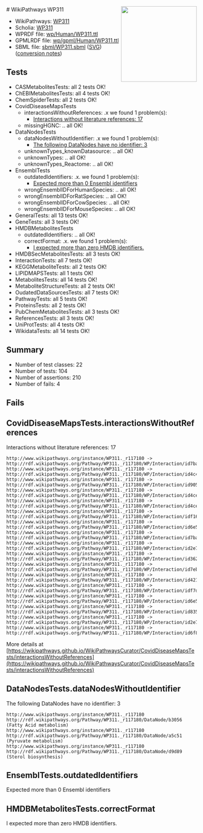 <img style="float: right; width: 200px" src="../logo.png" />
# WikiPathways WP311

* WikiPathways: [WP311](https://identifiers.org/wikipathways:WP311)
* Scholia: [WP311](https://scholia.toolforge.org/wikipathways/WP311)
* WPRDF file: [wp/Human/WP311.ttl](../wp/Human/WP311.ttl)
* GPMLRDF file: [wp/gpml/Human/WP311.ttl](../wp/gpml/Human/WP311.ttl)
* SBML file: [sbml/WP311.sbml](../sbml/WP311.sbml) ([SVG](../sbml/WP311.svg)) ([conversion notes](../sbml/WP311.txt))

## Tests
* CASMetabolitesTests: all 2 tests OK!
* ChEBIMetabolitesTests: all 4 tests OK!
* ChemSpiderTests: all 2 tests OK!
* CovidDiseaseMapsTests
    * interactionsWithoutReferences: .x we found 1 problem(s):
        * [Interactions without literature references: 17](#9701cce8)
    * missingHGNC: .. all OK!
* DataNodesTests
    * dataNodesWithoutIdentifier: .x we found 1 problem(s):
        * [The following DataNodes have no identifier: 3](#d2d32fa2)
    * unknownTypes_knownDatasource: .. all OK!
    * unknownTypes: .. all OK!
    * unknownTypes_Reactome: .. all OK!
* EnsemblTests
    * outdatedIdentifiers: .x. we found 1 problem(s):
        * [Expected more than 0 Ensembl identifiers](#f44398b7)
    * wrongEnsemblIDForHumanSpecies: .. all OK!
    * wrongEnsemblIDForRatSpecies: .. all OK!
    * wrongEnsemblIDForCowSpecies: .. all OK!
    * wrongEnsemblIDForMouseSpecies: .. all OK!
* GeneralTests: all 13 tests OK!
* GeneTests: all 3 tests OK!
* HMDBMetabolitesTests
    * outdatedIdentifiers: .. all OK!
    * correctFormat: .x. we found 1 problem(s):
        * [I expected more than zero HMDB identifiers.](#ad154c1e)
* HMDBSecMetabolitesTests: all 3 tests OK!
* InteractionTests: all 7 tests OK!
* KEGGMetaboliteTests: all 2 tests OK!
* LIPIDMAPSTests: all 1 tests OK!
* MetabolitesTests: all 14 tests OK!
* MetaboliteStructureTests: all 2 tests OK!
* OudatedDataSourcesTests: all 7 tests OK!
* PathwayTests: all 5 tests OK!
* ProteinsTests: all 2 tests OK!
* PubChemMetabolitesTests: all 3 tests OK!
* ReferencesTests: all 3 tests OK!
* UniProtTests: all 4 tests OK!
* WikidataTests: all 14 tests OK!


## Summary

* Number of test classes: 22
* Number of tests: 104
* Number of assertions: 210
* Number of fails: 4

## Fails

<a name="9701cce8" />

## CovidDiseaseMapsTests.interactionsWithoutReferences

Interactions without literature references: 17
```
http://www.wikipathways.org/instance/WP311._r117180 -> http://rdf.wikipathways.org/Pathway/WP311._r117180/WP/Interaction/id7bac8f23_2
http://www.wikipathways.org/instance/WP311._r117180 -> http://rdf.wikipathways.org/Pathway/WP311._r117180/WP/Interaction/id4c4edcf8
http://www.wikipathways.org/instance/WP311._r117180 -> http://rdf.wikipathways.org/Pathway/WP311._r117180/WP/Interaction/id905ca266
http://www.wikipathways.org/instance/WP311._r117180 -> http://rdf.wikipathways.org/Pathway/WP311._r117180/WP/Interaction/id4ce48e19_1
http://www.wikipathways.org/instance/WP311._r117180 -> http://rdf.wikipathways.org/Pathway/WP311._r117180/WP/Interaction/id4ce48e19_2
http://www.wikipathways.org/instance/WP311._r117180 -> http://rdf.wikipathways.org/Pathway/WP311._r117180/WP/Interaction/idf16a7733
http://www.wikipathways.org/instance/WP311._r117180 -> http://rdf.wikipathways.org/Pathway/WP311._r117180/WP/Interaction/id6e5ff3c3_2
http://www.wikipathways.org/instance/WP311._r117180 -> http://rdf.wikipathways.org/Pathway/WP311._r117180/WP/Interaction/id7bac8f23_1
http://www.wikipathways.org/instance/WP311._r117180 -> http://rdf.wikipathways.org/Pathway/WP311._r117180/WP/Interaction/id2e74174_2
http://www.wikipathways.org/instance/WP311._r117180 -> http://rdf.wikipathways.org/Pathway/WP311._r117180/WP/Interaction/id362a1804
http://www.wikipathways.org/instance/WP311._r117180 -> http://rdf.wikipathways.org/Pathway/WP311._r117180/WP/Interaction/id7eb20e0a
http://www.wikipathways.org/instance/WP311._r117180 -> http://rdf.wikipathways.org/Pathway/WP311._r117180/WP/Interaction/id421a8e64
http://www.wikipathways.org/instance/WP311._r117180 -> http://rdf.wikipathways.org/Pathway/WP311._r117180/WP/Interaction/idf7d52d39
http://www.wikipathways.org/instance/WP311._r117180 -> http://rdf.wikipathways.org/Pathway/WP311._r117180/WP/Interaction/id6e5ff3c3_1
http://www.wikipathways.org/instance/WP311._r117180 -> http://rdf.wikipathways.org/Pathway/WP311._r117180/WP/Interaction/id835213b4
http://www.wikipathways.org/instance/WP311._r117180 -> http://rdf.wikipathways.org/Pathway/WP311._r117180/WP/Interaction/id2e74174_1
http://www.wikipathways.org/instance/WP311._r117180 -> http://rdf.wikipathways.org/Pathway/WP311._r117180/WP/Interaction/id6f87ea8e
```

More details at [https://wikipathways.github.io/WikiPathwaysCurator/CovidDiseaseMapsTests/interactionsWithoutReferences](https://wikipathways.github.io/WikiPathwaysCurator/CovidDiseaseMapsTests/interactionsWithoutReferences)

<a name="d2d32fa2" />

## DataNodesTests.dataNodesWithoutIdentifier

The following DataNodes have no identifier: 3
```
http://www.wikipathways.org/instance/WP311._r117180 http://rdf.wikipathways.org/Pathway/WP311._r117180/DataNode/b3056 (Fatty Acid metabolism)
http://www.wikipathways.org/instance/WP311._r117180 http://rdf.wikipathways.org/Pathway/WP311._r117180/DataNode/a5c51 (Pyruvate metabolism)
http://www.wikipathways.org/instance/WP311._r117180 http://rdf.wikipathways.org/Pathway/WP311._r117180/DataNode/d9d89 (Sterol biosynthesis)
```

<a name="f44398b7" />

## EnsemblTests.outdatedIdentifiers

Expected more than 0 Ensembl identifiers
<a name="ad154c1e" />

## HMDBMetabolitesTests.correctFormat

I expected more than zero HMDB identifiers.
